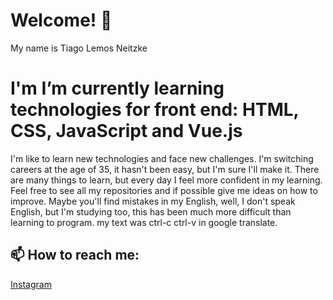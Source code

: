 # Welcome!  👋

My name is Tiago Lemos Neitzke  

# I'm I’m currently learning technologies for front end: HTML, CSS, JavaScript and Vue.js
I'm like to learn new technologies and face new challenges. I'm switching careers at the age of 35, it hasn't been easy, but I'm sure I'll make it. There are many things to learn, but every day I feel more confident in my learning.
Feel free to see all my repositories and if possible give me ideas on how to improve.
Maybe you'll find mistakes in my English, well, I don't speak English, but I'm studying too, this has been much more difficult than learning to program. my text was ctrl-c ctrl-v in google translate.


## 📫 How to reach me:

[Instagram](https://www.instagram.com/tiagolemosneitzke/)


<!--
**TiagoLemosNeitzke/TiagoLemosNeitzke** is a ✨ _special_ ✨ repository because its `README.md` (this file) appears on your GitHub profile.

